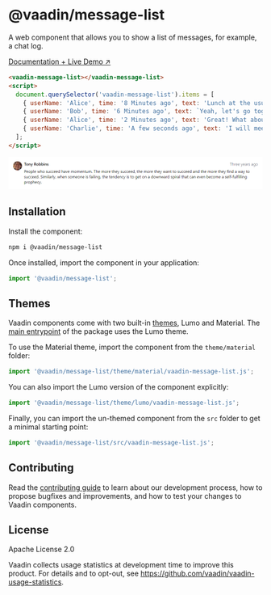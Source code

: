 # @vaadin/message-list

A web component that allows you to show a list of messages, for example, a chat log.

[Documentation + Live Demo ↗](https://vaadin.com/docs/latest/components/message-list)

```html
<vaadin-message-list></vaadin-message-list>
<script>
  document.querySelector('vaadin-message-list').items = [
    { userName: 'Alice', time: '8 Minutes ago', text: 'Lunch at the usual place?' },
    { userName: 'Bob', time: '6 Minutes ago', text: `Yeah, let's go together.` },
    { userName: 'Alice', time: '2 Minutes ago', text: 'Great! What about you, Charlie?' },
    { userName: 'Charlie', time: 'A few seconds ago', text: 'I will meet you there.' },
  ];
</script>
```

[<img src="https://raw.githubusercontent.com/vaadin/web-components/master/packages/message-list/screenshot.png" width="504" alt="Screenshot of vaadin-message-list">](https://vaadin.com/docs/latest/components/message-list)

## Installation

Install the component:

```sh
npm i @vaadin/message-list
```

Once installed, import the component in your application:

```js
import '@vaadin/message-list';
```

## Themes

Vaadin components come with two built-in [themes](https://vaadin.com/docs/latest/styling), Lumo and Material.
The [main entrypoint](https://github.com/vaadin/web-components/blob/master/packages/message-list/vaadin-message-list.js) of the package uses the Lumo theme.

To use the Material theme, import the component from the `theme/material` folder:

```js
import '@vaadin/message-list/theme/material/vaadin-message-list.js';
```

You can also import the Lumo version of the component explicitly:

```js
import '@vaadin/message-list/theme/lumo/vaadin-message-list.js';
```

Finally, you can import the un-themed component from the `src` folder to get a minimal starting point:

```js
import '@vaadin/message-list/src/vaadin-message-list.js';
```

## Contributing

Read the [contributing guide](https://vaadin.com/docs/latest/contributing/overview) to learn about our development process, how to propose bugfixes and improvements, and how to test your changes to Vaadin components.

## License

Apache License 2.0

Vaadin collects usage statistics at development time to improve this product.
For details and to opt-out, see https://github.com/vaadin/vaadin-usage-statistics.
